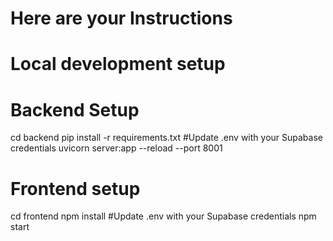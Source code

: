 # Here are your Instructions
# Local development setup
# Backend Setup
cd backend
pip install -r requirements.txt
#Update .env with your Supabase credentials
uvicorn server:app --reload --port 8001
# Frontend setup
cd frontend
npm install
#Update .env with your Supabase credentials
npm start
